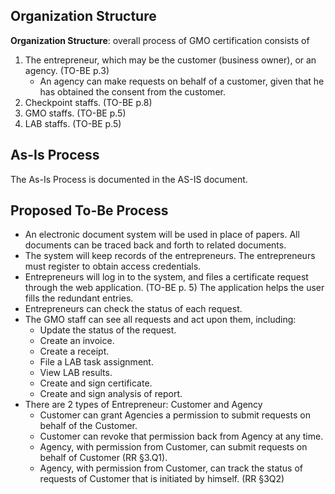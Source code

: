 
Organization Structure
----------------------

__Organization Structure__: overall process of GMO certification consists of

1. The entrepreneur, which may be the customer (business owner), or an agency. (TO-BE p.3)
	* An agency can make requests on behalf of a customer,
	  given that he has obtained the consent from the customer.
2. Checkpoint staffs. (TO-BE p.8)
3. GMO staffs. (TO-BE p.5)
4. LAB staffs. (TO-BE p.5)



As-Is Process
-------------

The As-Is Process is documented in the AS-IS document.



Proposed To-Be Process
----------------------

* An electronic document system will be used in place of papers.
  All documents can be traced back and forth to related documents.
* The system will keep records of the entrepreneurs.
  The entrepreneurs must register to obtain access credentials.
* Entrepreneurs will log in to the system, and files a certificate request
  through the web application. (TO-BE p. 5)
  The application helps the user fills the redundant entries.
* Entrepreneurs can check the status of each request.
* The GMO staff can see all requests and act upon them, including:
	* Update the status of the request.
	* Create an invoice.
	* Create a receipt.
	* File a LAB task assignment.
	* View LAB results.
	* Create and sign certificate.
	* Create and sign analysis of report.
* There are 2 types of Entrepreneur: Customer and Agency
	* Customer can grant Agencies a permission to submit requests on behalf of the Customer.
	* Customer can revoke that permission back from Agency at any time.
	* Agency, with permission from Customer, can submit requests on behalf of Customer (RR §3.Q1).
	* Agency, with permission from Customer, can track the status of requests of Customer that is initiated by himself. (RR §3Q2)



